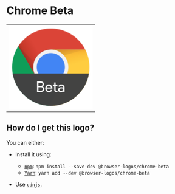 # Chrome Beta

<table>
    <tr height=230>
        <td>
            <a href="https://github.com/alrra/browser-logos/tree/ece156c174cd71b5d69d9eba53da7b2bbc77ceb1/src/chrome-beta">
                <img width=220 src="https://raw.githubusercontent.com/alrra/browser-logos/ece156c174cd71b5d69d9eba53da7b2bbc77ceb1/src/chrome-beta/chrome-beta.svg?sanitize=true" alt="Chrome Beta browser logo">
            </a>
        </td>
    </tr>
</table>

## How do I get this logo?

You can either:

* Install it using:

  * [`npm`][npm]: `npm install --save-dev @browser-logos/chrome-beta`
  * [`Yarn`][yarn]: `yarn add --dev @browser-logos/chrome-beta`

* Use [`cdnjs`][cdnjs].

<!-- Link labels: -->

[cdnjs]: https://cdnjs.com/libraries/browser-logos
[npm]: https://www.npmjs.com/
[yarn]: https://yarnpkg.com/
